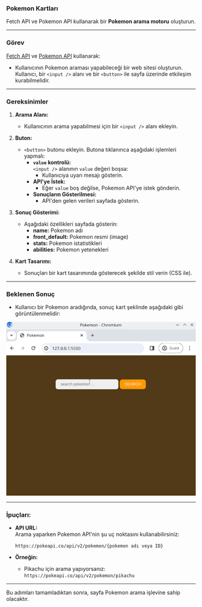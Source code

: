 ### **Pokemon Kartları**

Fetch API ve Pokemon API kullanarak bir **Pokemon arama motoru** oluşturun.

---

### **Görev**

[Fetch API](https://developer.mozilla.org/en-US/docs/Web/API/Fetch_API) ve [Pokemon API](https://pokeapi.co/) kullanarak:

- Kullanıcının Pokemon araması yapabileceği bir web sitesi oluşturun. Kullanıcı, bir `<input />` alanı ve bir `<button>` ile sayfa üzerinde etkileşim kurabilmelidir.

---

### **Gereksinimler**

1. **Arama Alanı:**
   - Kullanıcının arama yapabilmesi için bir `<input />` alanı ekleyin.

2. **Buton:**
   - `<button>` butonu ekleyin. Butona tıklanınca aşağıdaki işlemleri yapmalı:
     - **`value` kontrolü:**  
       `<input />` alanının `value` değeri boşsa:
       - Kullanıcıya uyarı mesajı gösterin.
     - **API'ye İstek:**  
       - Eğer `value` boş değilse, Pokemon API'ye istek gönderin.
     - **Sonuçların Gösterilmesi:**  
       - API'den gelen verileri sayfada gösterin.

3. **Sonuç Gösterimi:**
   - Aşağıdaki özellikleri sayfada gösterin:
     - **name:** Pokemon adı
     - **front_default:** Pokemon resmi (image)
     - **stats:** Pokemon istatistikleri
     - **abilities:** Pokemon yetenekleri

4. **Kart Tasarımı:**
   - Sonuçları bir kart tasarımında gösterecek şekilde stil verin (CSS ile).

---

### **Beklenen Sonuç**

- Kullanıcı bir Pokemon aradığında, sonuç kart şeklinde aşağıdaki gibi görüntülenmelidir:

![Beklenen Sonuç](./reference.gif) 

---

### **İpuçları:**

- **API URL:**  
  Arama yaparken Pokemon API'nin şu uç noktasını kullanabilirsiniz:  
  ```
  https://pokeapi.co/api/v2/pokemon/{pokemon adı veya ID}
  ```

- **Örneğin:**
   - Pikachu için arama yapıyorsanız:  
     `https://pokeapi.co/api/v2/pokemon/pikachu`

---

Bu adımları tamamladıktan sonra, sayfa Pokemon arama işlevine sahip olacaktır.